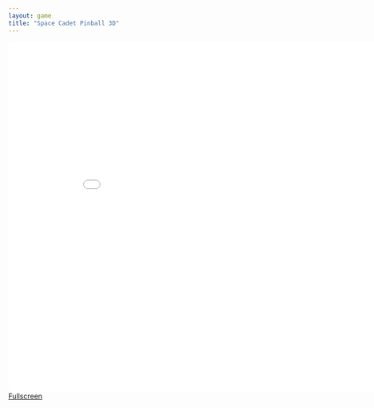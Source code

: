 ```yaml
---
layout: game
title: "Space Cadet Pinball 3D"
---
```


<embed src="src/" width="900" height="700" allowfullscreen>
<a href="src/index.html">Fullscreen</a>